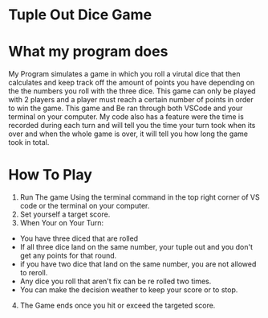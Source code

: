 # Tuple Out Dice Game
# What my program does
My Program simulates a game in which you roll a virutal dice that then calculates and keep track off the amount of points you have depending on the the numbers you roll with the three dice. This game can only be played with 2 players and a player must reach a certain number of points in order to win the game. This game and Be ran through both VSCode and your terminal on your computer. My code also has a feature were the time is recorded during each turn and will tell you the time your turn took when its over and when the whole game is over, it will tell you how long the game took in total.

# How To Play

1. Run The game Using the terminal command in the top right corner of VS code or the terminal on your computer.
2. Set yourself a target score.
3. When Your on Your Turn:
- You have three diced that are rolled
- If all three dice land on the same number, your tuple out and you don't get any points for that round.
- if you have two dice that land on the same number, you are not allowed to reroll.
- Any dice you roll that aren't fix can be re rolled two times.
- You can make the decision weather to keep your score or to stop.
4. The Game ends once you hit or exceed the targeted score.
